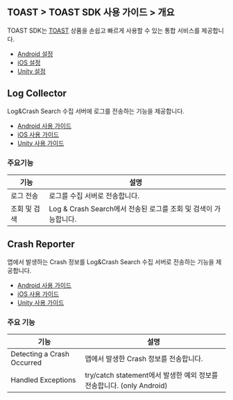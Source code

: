 
## TOAST > TOAST SDK 사용 가이드 > 개요

TOAST SDK는 [TOAST](https://toast.com/) 상품을 손쉽고 빠르게 사용할 수 있는 통합 서비스를 제공합니다.

* [Android 설정](./toast-sdk-logncrash/android)
* [iOS 설정](./toast-sdk-logncrash/ios)
* [Unity 설정](./toast-sdk-logncrash/unity)

## Log Collector

Log&Crash Search 수집 서버에 로그를 전송하는 기능을 제공합니다.

* [Android 사용 가이드](./toast-sdk-logncrash/android/#log-collector)
* [iOS 사용 가이드](./toast-sdk-logncrash/ios/#log-collector)
* [Unity 사용 가이드](./toast-sdk-logncrash/unity/#log-collector)

### 주요기능
| 기능 | 설명 |
| -- | -- |
| 로그 전송 | 로그를 수집 서버로 전송합니다. |
| 조회 및 검색 | Log & Crash Search에서 전송된 로그를 조회 및 검색이 가능합니다. |

## Crash Reporter

앱에서 발생하는 Crash 정보를 Log&Crash Search 수집 서버로 전송하는 기능을 제공합니다.

* [Android 사용 가이드](./toast-sdk-logncrash/android/#crash-reporter)
* [iOS 사용 가이드](./toast-sdk-logncrash/ios/#crash-reporter)
* [Unity 사용 가이드](./toast-sdk-logncrash/unity/#crash-reporter)

### 주요 기능

| 기능 | 설명 |
| -- | -- |
| Detecting a Crash Occurred | 앱에서 발생한 Crash 정보를 전송합니다. |
| Handled Exceptions | try/catch statement에서 발생한 예외 정보를 전송합니다. (only Android)|
